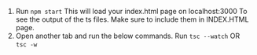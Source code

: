 1. Run `npm start`
    This will load your index.html page on localhost:3000
    To see the output of the ts files. Make sure to include them in INDEX.HTML page.
2. Open another tab and run the below commands.
    Run `tsc --watch` OR `tsc -w`